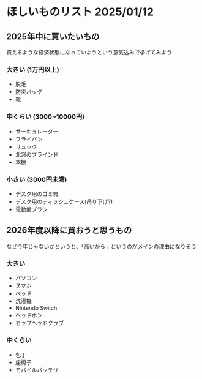# ほしいものリスト 2025/01/12

## 2025年中に買いたいもの

買えるような経済状態になっていようという意気込みで挙げてみよう

### 大きい (1万円以上)

- 脱毛
- 防災バッグ
- 靴

### 中くらい (3000~10000円)

- サーキュレーター
- フライパン
- リュック
- 北窓のブラインド
- 本棚

### 小さい (3000円未満)

- デスク用のゴミ箱
- デスク用のティッシュケース(吊り下げ?)
- 電動歯ブラシ

## 2026年度以降に買おうと思うもの

なぜ今年じゃないかというと、「高いから」というのがメインの理由になりそう

### 大きい

- パソコン
- スマホ
- ベッド
- 洗濯機
- Nintendo Switch
- ヘッドホン
- カップヘッドクラブ

### 中くらい

- 包丁
- 座椅子
- モバイルバッテリ

